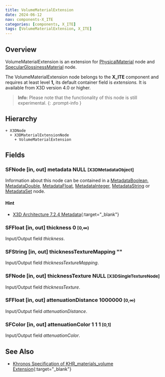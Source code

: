 ```yaml
---
title: VolumeMaterialExtension
date: 2024-06-12
nav: components-X_ITE
categories: [components, X_ITE]
tags: [VolumeMaterialExtension, X_ITE]
---
```

<style>
.post h3 {
   word-spacing: 0.2em;
}
</style>

## Overview

VolumeMaterialExtension is an extension for [PhysicalMaterial](../../shape/physicalmaterial/) node and [SpecularGlossinessMaterial](../specularglossinessmaterial/) node.

The VolumeMaterialExtension node belongs to the **X_ITE** component and requires at least level **1,** its default container field is *extensions.* It is available from X3D version 4.0 or higher.

>**Info:** Please note that the functionality of this node is still experimental.
{: .prompt-info }

## Hierarchy

```
+ X3DNode
  + X3DMaterialExtensionNode
    + VolumeMaterialExtension
```

## Fields

### SFNode [in, out] **metadata** NULL <small>[X3DMetadataObject]</small>

Information about this node can be contained in a [MetadataBoolean](/x_ite/components/core/metadataboolean/), [MetadataDouble](/x_ite/components/core/metadatadouble/), [MetadataFloat](/x_ite/components/core/metadatafloat/), [MetadataInteger](/x_ite/components/core/metadatainteger/), [MetadataString](/x_ite/components/core/metadatastring/) or [MetadataSet](/x_ite/components/core/metadataset/) node.

#### Hint

- [X3D Architecture 7.2.4 Metadata](https://www.web3d.org/specifications/X3Dv4/ISO-IEC19775-1v4-IS//Part01/components/core.html#Metadata){:target="_blank"}

### SFFloat [in, out] **thickness** 0 <small>[0,∞)</small>

Input/Output field *thickness*.

### SFString [in, out] **thicknessTextureMapping** ""

Input/Output field *thicknessTextureMapping*.

### SFNode [in, out] **thicknessTexture** NULL <small>[X3DSingleTextureNode]</small>

Input/Output field *thicknessTexture*.

### SFFloat [in, out] **attenuationDistance** 1000000 <small>[0,∞)</small>

Input/Output field *attenuationDistance*.

### SFColor [in, out] **attenuationColor** 1 1 1 <small>[0,1]</small>

Input/Output field *attenuationColor*.

## See Also

- [Khronos Specification of KHR_materials_volume Extension](https://github.com/KhronosGroup/glTF/tree/main/extensions/2.0/Khronos/KHR_materials_volume){:target="_blank"}
